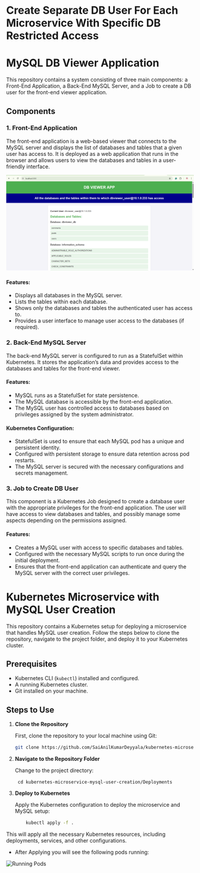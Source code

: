 # Create Separate DB User For Each Microservice With Specific DB Restricted Access

# MySQL DB Viewer Application

This repository contains a system consisting of three main components: a Front-End Application, a Back-End MySQL Server, and a Job to create a DB user for the front-end viewer application.

## Components

### 1. Front-End Application
The front-end application is a web-based viewer that connects to the MySQL server and displays the list of databases and tables that a given user has access to. It is deployed as a web application that runs in the browser and allows users to view the databases and tables in a user-friendly interface.

![Front-End Application](Images/image.png)


#### Features:
- Displays all databases in the MySQL server.
- Lists the tables within each database.
- Shows only the databases and tables the authenticated user has access to.
- Provides a user interface to manage user access to the databases (if required).

### 2. Back-End MySQL Server
The back-end MySQL server is configured to run as a StatefulSet within Kubernetes. It stores the application’s data and provides access to the databases and tables for the front-end viewer.

#### Features:
- MySQL runs as a StatefulSet for state persistence.
- The MySQL database is accessible by the front-end application.
- The MySQL user has controlled access to databases based on privileges assigned by the system administrator.

#### Kubernetes Configuration:
- StatefulSet is used to ensure that each MySQL pod has a unique and persistent identity.
- Configured with persistent storage to ensure data retention across pod restarts.
- The MySQL server is secured with the necessary configurations and secrets management.

### 3. Job to Create DB User
This component is a Kubernetes Job designed to create a database user with the appropriate privileges for the front-end application. The user will have access to view databases and tables, and possibly manage some aspects depending on the permissions assigned.

#### Features:
- Creates a MySQL user with access to specific databases and tables.
- Configured with the necessary MySQL scripts to run once during the initial deployment.
- Ensures that the front-end application can authenticate and query the MySQL server with the correct user privileges.

# Kubernetes Microservice with MySQL User Creation

This repository contains a Kubernetes setup for deploying a microservice that handles MySQL user creation. Follow the steps below to clone the repository, navigate to the project folder, and deploy it to your Kubernetes cluster.

## Prerequisites

- Kubernetes CLI (`kubectl`) installed and configured.
- A running Kubernetes cluster.
- Git installed on your machine.

## Steps to Use

1. **Clone the Repository**

   First, clone the repository to your local machine using Git:
   ```bash
   git clone https://github.com/SaiAnilKumarDeyyala/kubernetes-microservice-mysql-user-creation

2. **Navigate to the Repository Folder**

    Change to the project directory:

        cd kubernetes-microservice-mysql-user-creation/Deployments

3. **Deploy to Kubernetes**

    Apply the Kubernetes configuration to deploy the microservice and MySQL setup:
    ```bash
        kubectl apply -f .

This will apply all the necessary Kubernetes resources, including deployments, services, and other configurations.

- After Applying you will see the following pods running:
    
![Running Pods](Images\pods.jpg)